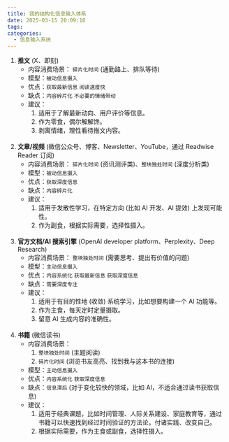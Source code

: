 ```yaml
---
title: 我的结构化信息输入体系
date: 2025-03-15 20:09:18
tags: 
categories:
  - 信息输入系统
---
```


1. **推文** (X、即刻)
   - 内容消费场景： `碎片化时间` (通勤路上、排队等待)
   - 模型：`被动信息摄入`
   - 优点：`获取最新信息` `阅读速度快`
   - 缺点：`内容碎片化` `不必要的情绪带动`
   - 建议： 
     1. 适用于了解最新动向、用户评价等信息。
     2. 作为零食，偶尔解解馋。
     3. 剥离情绪，理性看待推文内容。
<br><br>
1. **文章/视频** (微信公众号、博客、Newsletter、YouTube，通过 Readwise Reader 订阅)
   - 内容消费场景： `碎片化时间` (资讯测评类)、`整块独处时间` (深度分析类)
   - 模型：`被动信息摄入`
   - 优点：`获取深度信息`
   - 缺点：`内容碎片化`
   - 建议： 
     1. 适用于发散性学习，在特定方向 (比如 AI 开发、AI 提效) 上发现可能性。
     2. 作为副食，根据实际需要，选择性摄入。
<br><br>
1. **官方文档/AI 搜索引擎** (OpenAI developer platform、Perplexity、Deep Research)
   - 内容消费场景： `整块独处时间` (需要思考、提出有价值的问题)
   - 模型：`主动信息摄入`
   - 优点：`内容系统化` `获取最新信息` `获取深度信息`
   - 缺点：`需要深度专注`
   - 建议： 
     1. 适用于有目的性地 (收敛) 系统学习，比如想要构建一个 AI 功能等。
     2. 作为主食，每天定时定量摄取。
     3. 留意 AI 生成内容的准确性。
<br><br>
1. **书籍** (微信读书)
   - 内容消费场景： 
     1. `整块独处时间` (主题阅读)
     2. `碎片化时间` (浏览书友高亮、找到我与这本书的连接)
   - 模型：`主动信息摄入`
   - 优点：`内容系统化` `获取深度信息`
   - 缺点：`信息滞后` (对于变化较快的领域，比如 AI，不适合通过读书获取信息)
   - 建议： 
     1. 适用于经典课题，比如时间管理、人际关系建设、家庭教育等，通过书籍可以快速找到经过时间验证的方法论，付诸实践、改变自己。
     2. 根据实际需要，作为主食或副食，选择性摄入。
